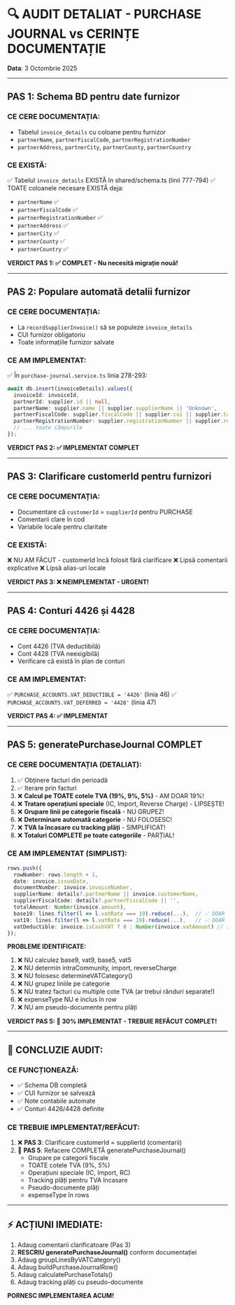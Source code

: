 # 🔍 AUDIT DETALIAT - PURCHASE JOURNAL vs CERINȚE DOCUMENTAȚIE

**Data**: 3 Octombrie 2025

---

## PAS 1: Schema BD pentru date furnizor

### CE CERE DOCUMENTAȚIA:
- Tabelul `invoice_details` cu coloane pentru furnizor
- `partnerName`, `partnerFiscalCode`, `partnerRegistrationNumber`
- `partnerAddress`, `partnerCity`, `partnerCounty`, `partnerCountry`

### CE EXISTĂ:
✅ Tabelul `invoice_details` EXISTĂ în shared/schema.ts (linii 777-794)
✅ TOATE coloanele necesare EXISTĂ deja:
- `partnerName` ✅
- `partnerFiscalCode` ✅  
- `partnerRegistrationNumber` ✅
- `partnerAddress` ✅
- `partnerCity` ✅
- `partnerCounty` ✅
- `partnerCountry` ✅

**VERDICT PAS 1: ✅ COMPLET - Nu necesită migrație nouă!**

---

## PAS 2: Populare automată detalii furnizor

### CE CERE DOCUMENTAȚIA:
- La `recordSupplierInvoice()` să se populeze `invoice_details`
- CUI furnizor obligatoriu
- Toate informațiile furnizor salvate

### CE AM IMPLEMENTAT:
✅ În `purchase-journal.service.ts` linia 278-293:
```typescript
await db.insert(invoiceDetails).values({
  invoiceId: invoiceId,
  partnerId: supplier.id || null,
  partnerName: supplier.name || supplier.supplierName || 'Unknown',
  partnerFiscalCode: supplier.fiscalCode || supplier.cui || supplier.taxId || '',
  partnerRegistrationNumber: supplier.registrationNumber || supplier.regCom || '',
  // ... toate câmpurile
});
```

**VERDICT PAS 2: ✅ IMPLEMENTAT COMPLET**

---

## PAS 3: Clarificare customerId pentru furnizori

### CE CERE DOCUMENTAȚIA:
- Documentare că `customerId` = `supplierId` pentru PURCHASE
- Comentarii clare în cod
- Variabile locale pentru claritate

### CE EXISTĂ:
❌ NU AM FĂCUT - customerId încă folosit fără clarificare
❌ Lipsă comentarii explicative
❌ Lipsă alias-uri locale

**VERDICT PAS 3: ❌ NEIMPLEMENTAT - URGENT!**

---

## PAS 4: Conturi 4426 și 4428

### CE CERE DOCUMENTAȚIA:
- Cont 4426 (TVA deductibilă)
- Cont 4428 (TVA neexigibilă)
- Verificare că există în plan de conturi

### CE AM IMPLEMENTAT:
✅ `PURCHASE_ACCOUNTS.VAT_DEDUCTIBLE = '4426'` (linia 46)
✅ `PURCHASE_ACCOUNTS.VAT_DEFERRED = '4428'` (linia 47)

**VERDICT PAS 4: ✅ IMPLEMENTAT**

---

## PAS 5: generatePurchaseJournal COMPLET

### CE CERE DOCUMENTAȚIA (DETALIAT):
1. ✅ Obținere facturi din perioadă
2. ✅ Iterare prin facturi
3. ❌ **Calcul pe TOATE cotele TVA (19%, 9%, 5%)** - AM DOAR 19%!
4. ❌ **Tratare operațiuni speciale** (IC, Import, Reverse Charge) - LIPSEȘTE!
5. ❌ **Grupare linii pe categorie fiscală** - NU GRUPEZ!
6. ❌ **Determinare automată categorie** - NU FOLOSESC!
7. ❌ **TVA la încasare cu tracking plăți** - SIMPLIFICAT!
8. ❌ **Totaluri COMPLETE pe toate categoriile** - PARȚIAL!

### CE AM IMPLEMENTAT (SIMPLIST):
```typescript
rows.push({
  rowNumber: rows.length + 1,
  date: invoice.issueDate,
  documentNumber: invoice.invoiceNumber,
  supplierName: details?.partnerName || invoice.customerName,
  supplierFiscalCode: details?.partnerFiscalCode || '',
  totalAmount: Number(invoice.amount),
  base19: lines.filter(l => l.vatRate === 19).reduce(...),  // ✅ DOAR 19%
  vat19: lines.filter(l => l.vatRate === 19).reduce(...),   // ✅ DOAR 19%
  vatDeductible: invoice.isCashVAT ? 0 : Number(invoice.vatAmount) // ❌ PREA SIMPLU!
});
```

**PROBLEME IDENTIFICATE:**
1. ❌ NU calculez base9, vat9, base5, vat5
2. ❌ NU determin intraCommunity, import, reverseCharge
3. ❌ NU folosesc determineVATCategory()
4. ❌ NU grupez liniile pe categorie
5. ❌ NU tratez facturi cu multiple cote TVA (ar trebui rânduri separate!)
6. ❌ expenseType NU e inclus în row
7. ❌ NU am pseudo-documente pentru plăți

**VERDICT PAS 5: 🔴 30% IMPLEMENTAT - TREBUIE REFĂCUT COMPLET!**

---

## 🎯 CONCLUZIE AUDIT:

### CE FUNCȚIONEAZĂ:
- ✅ Schema DB completă
- ✅ CUI furnizor se salvează
- ✅ Note contabile automate
- ✅ Conturi 4426/4428 definite

### CE TREBUIE IMPLEMENTAT/REFĂCUT:
1. ❌ **PAS 3**: Clarificare customerId = supplierId (comentarii)
2. 🔴 **PAS 5**: Refacere COMPLETĂ generatePurchaseJournal()
   - Grupare pe categorii fiscale
   - TOATE cotele TVA (9%, 5%)
   - Operațiuni speciale (IC, Import, RC)
   - Tracking plăți pentru TVA încasare
   - Pseudo-documente plăți
   - expenseType în rows

---

## ⚡ ACȚIUNI IMEDIATE:

1. Adaug comentarii clarificatoare (Pas 3)
2. **RESCRIU generatePurchaseJournal()** conform documentației
3. Adaug groupLinesByVATCategory()
4. Adaug buildPurchaseJournalRow()
5. Adaug calculatePurchaseTotals()
6. Adaug tracking plăți cu pseudo-documente

**PORNESC IMPLEMENTAREA ACUM!**
